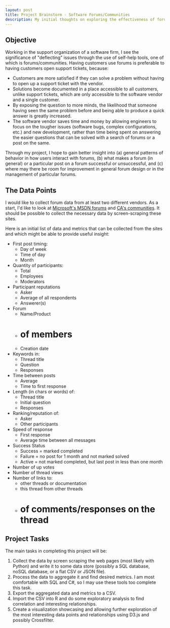 ```yaml
---
layout: post
title: Project Brainstorm - Software Forums/Communities
description: My initial thoughts on exploring the effectiveness of forums for my EDAV project
--- 
```


## Objective

Working in the support organization of a software firm, I see the significance of "deflecting" issues through the use of self-help  tools, one of which is forums/communities. Having customers use forums is preferable to having customers open support tickets, because:


- Customers are more satisfied if they can solve a problem without having to open up a support ticket with the vendor.
- Solutions become documented in a place accessible to all customers, unlike support tickets, which are only accessible to the software vendor and a single customer.
- By exposing the question to more minds, the likelihood that someone having seen the same problem before and being able to produce a quick answer is greatly increased.
- The software vendor saves time and money by allowing engineers to focus on the tougher issues (software bugs, complex configurations, etc.) and new development, rather than time being spent on answering the easier questions that can be solved with a search of forums or a post on the same.

Through my project, I hope to gain better insight into (a) general patterns of behavior in how users interact with forums, (b) what makes a forum (in general) or a particular post on a forum successful or unsuccessful, and (c) where may there be room for improvement in general forum design or in the management of particular forums.

## The Data Points

I would like to collect forum data from at least two different vendors. As a start, I'd like to look at [Microsoft's MSDN forums](http://social.msdn.microsoft.com/Forums/en-US/home) and [CA's communities]( https://communities.ca.com/web/guest/community-directory). It should be possible to collect the necessary data by screen-scraping these sites.

Here is an initial list of data and metrics that can be collected from the sites and which might be able to provide useful insight:

-    First post timing:
     - Day of week
     - Time of day
     - Month
-    Quantity of participants:
     - Total
     - Employees
     - Moderators
-    Participant reputations
     - Asker
     - Average of all respondents
     - Answerer(s)
-    Forum
     - Name/Product
     - # of members
     - Creation date
-    Keywords in:
     - Thread title
     - Question
     - Responses
-    Time between posts
     - Average
     - Time to first response
-    Length (in chars or words) of:
     - Thread title
     - Initial question
     - Responses
-    Ranking/reputation of: 
     - Asker
     - Other participants
-    Speed of response
     - First response
     - Average time between all messages
-    Success Status
     - Success = marked completed
     - Failure = no post for 1 month and not marked solved
     - Active = not marked completed, but  last post  in less than one month
-    Number of up votes
-    Number of thread views
-    Number of links to:
     - other threads or documentation
     - this thread from other threads
     - # of comments/responses on the thread

## Project Tasks

The main tasks in completing this project will be:

1. Collect the data by screen scraping the web pages (most likely with Python) and write it to some data store (possibly a SQL database, noSQL database, or a flat CSV or JSON file).
2.  Process the data to aggregate it and find desired metrics. I am most comfortable with SQL and C#, so I may use these tools too complete this task.
3.  Export the aggregated data and metrics to a CSV.
4.  Import the CSV into R and do some exploratory analysis to find correlation and interesting relationships.
5.  Create a visualization showcasing and allowing further exploration of the most interesting data points and relationships using D3.js and possibly Crossfilter.